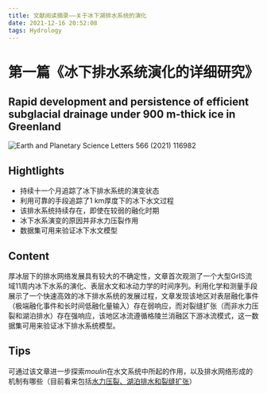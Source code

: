 ```yaml
---
title: 文献阅读摘录——关于冰下湖排水系统的演化
date: 2021-12-16 20:52:08
tags: Hydrology
---
```


# 第一篇《冰下排水系统演化的详细研究》

**Rapid development and persistence of efficient subglacial drainage under 900 m-thick ice in Greenland**
----

![Earth and Planetary Science Letters 566 (2021) 116982](https://imgtu.com/i/TiE6Zn)

## Hightlights

* 持续十一个月追踪了冰下排水系统的演变状态
* 利用可靠的手段追踪了1 km厚度下的冰下水文过程
* 该排水系统持续存在，即使在较弱的融化时期
* 冰下水系演变的原因并非水力压裂作用
* 数据集可用来验证冰下水文模型

## Content

厚冰层下的排水网络发展具有较大的不确定性，文章首次观测了一个大型GrIS流域11周内冰下水系的演化、表层水文和冰动力学的时间序列。利用化学和测量手段展示了一个快速高效的冰下排水系统的发展过程，文章发现该地区对表层融化事件（极端融化事件和长时间低融化量输入）存在弱响应，而对裂缝扩张（而非水力压裂和湖泊排水）存在强响应，该地区冰流遵循格陵兰消融区下游冰流模式，这一数据集可用来验证冰下排水系统模型。

## Tips

可通过该文章进一步探索*moulin*在水文系统中所起的作用，以及排水网络形成的机制有哪些（目前看来包括<u>水力压裂、湖泊排水和裂缝扩张</u>）